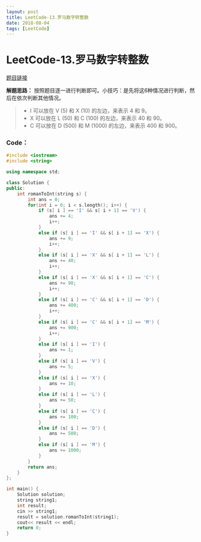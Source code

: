 ```yaml
---
layout: post
title: LeetCode-13.罗马数字转整数
date: 2018-08-04
tags: [LeetCode]
---
```


# LeetCode-13.罗马数字转整数 #


[题目链接](https://leetcode-cn.com/problems/roman-to-integer/description/)


**解题思路：**
按照题目逐一进行判断即可。小技巧：是先将这6种情况进行判断，然后在依次判断其他情况。

>- I 可以放在 V (5) 和 X (10) 的左边，来表示 4 和 9。
>- X 可以放在 L (50) 和 C (100) 的左边，来表示 40 和 90。
>- C 可以放在 D (500) 和 M (1000) 的左边，来表示 400 和 900。




### Code： ###
```c++
#include <iostream>
#include <string>

using namespace std;

class Solution {
public:
    int romanToInt(string s) {
        int ans = 0;
        for(int i = 0; i < s.length(); i++) {
            if (s[ i ] == 'I' && s[ i + 1] == 'V') {
                ans += 4;
                i++;
            }
            else if (s[ i ] == 'I' && s[ i + 1] == 'X') {
                ans += 9;
                i++;
            }
            else if (s[ i ] == 'X' && s[ i + 1] == 'L') {
                ans += 40;
                i++;
            }
            else if (s[ i ] == 'X' && s[ i + 1] == 'C') {
                ans += 90;
                i++;
            }
            else if (s[ i ] == 'C' && s[ i + 1] == 'D') {
                ans += 400;
                i++;
            }
            else if (s[ i ] == 'C' && s[ i + 1] == 'M') {
                ans += 900;
                i++;
            }
            else if (s[ i ] == 'I') {
                ans += 1;
            }
            else if (s[ i ] == 'V') {
                ans += 5;
            }
            else if (s[ i ] == 'X') {
                ans += 10;
            }
            else if (s[ i ] == 'L') {
                ans += 50;
            }
            else if (s[ i ] == 'C') {
                ans += 100;
            }
            else if (s[ i ] == 'D') {
                ans += 500;
            }
            else if (s[ i ] == 'M') {
                ans += 1000;
            }
        }
        return ans;
    }
};

int main() {
    Solution solution;
    string string1;
    int result;
    cin >> string1;
    result = solution.romanToInt(string1);
    cout<< result << endl;
    return 0;
}
```
